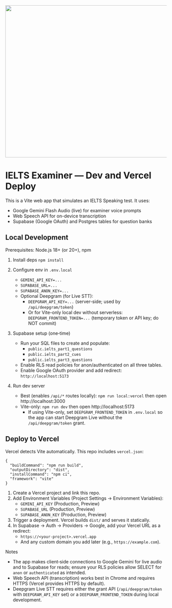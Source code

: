 <div align="center">
<img width="1200" height="475" alt="GHBanner" src="https://github.com/user-attachments/assets/0aa67016-6eaf-458a-adb2-6e31a0763ed6" />
</div>

# IELTS Examiner — Dev and Vercel Deploy

This is a Vite web app that simulates an IELTS Speaking test. It uses:
- Google Gemini Flash Audio (live) for examiner voice prompts
- Web Speech API for on-device transcription
- Supabase (Google OAuth) and Postgres tables for question banks

## Local Development

Prerequisites: Node.js 18+ (or 20+), npm

1) Install deps
   `npm install`

2) Configure env in `.env.local`
   - `GEMINI_API_KEY=...`
   - `SUPABASE_URL=...`
   - `SUPABASE_ANON_KEY=...`
   - Optional Deepgram (for Live STT):
     - `DEEPGRAM_API_KEY=...` (server-side; used by `/api/deepgram/token`)
     - Or for Vite-only local dev without serverless: `DEEPGRAM_FRONTEND_TOKEN=...` (temporary token or API key; do NOT commit)

3) Supabase setup (one‑time)
   - Run your SQL files to create and populate:
     - `public.ielts_part1_questions`
     - `public.ielts_part2_cues`
     - `public.ielts_part3_questions`
   - Enable RLS read policies for anon/authenticated on all three tables.
   - Enable Google OAuth provider and add redirect: `http://localhost:5173`

4) Run dev server
   - Best (enables `/api/*` routes locally): `npm run local:vercel` then open http://localhost:3000
   - Vite-only: `npm run dev` then open http://localhost:5173
     - If using Vite-only, set `DEEPGRAM_FRONTEND_TOKEN` in `.env.local` so the app can start Deepgram Live without the `/api/deepgram/token` grant.

## Deploy to Vercel

Vercel detects Vite automatically. This repo includes `vercel.json`:
```
{
  "buildCommand": "npm run build",
  "outputDirectory": "dist",
  "installCommand": "npm ci",
  "framework": "vite"
}
```

1) Create a Vercel project and link this repo.
2) Add Environment Variables (Project Settings → Environment Variables):
   - `GEMINI_API_KEY` (Production, Preview)
   - `SUPABASE_URL` (Production, Preview)
   - `SUPABASE_ANON_KEY` (Production, Preview)
3) Trigger a deployment. Vercel builds `dist/` and serves it statically.
4) In Supabase → Auth → Providers → Google, add your Vercel URL as a redirect:
   - `https://<your-project>.vercel.app`
   - And any custom domain you add later (e.g., `https://example.com`).

Notes
- The app makes client‑side connections to Google Gemini for live audio and to Supabase for reads; ensure your RLS policies allow SELECT for `anon` or `authenticated` as intended.
- Web Speech API (transcription) works best in Chrome and requires HTTPS (Vercel provides HTTPS by default).
 - Deepgram Live STT requires either the grant API (`/api/deepgram/token` with `DEEPGRAM_API_KEY` set) or a `DEEPGRAM_FRONTEND_TOKEN` during local development.
